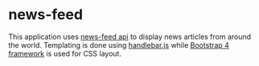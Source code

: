 # news-feed
This application uses <a class="info" href="https://newsapi.org/" target="_blank">news-feed api</a> to display news articles from around the world. Templating is done using <a class="info" href="https://handlebarsjs.com/" target="_blank">handlebar.js</a> while <a class="info" href="https://getbootstrap.com/" target="_blank">Bootstrap 4 framework</a> is used for CSS layout.
